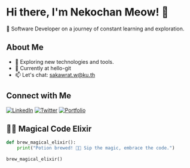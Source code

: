 # Hi there, I'm Nekochan Meow! 👋

🚀 Software Developer on a journey of constant learning and exploration.

## About Me

- 🌱 Exploring new technologies and tools.
- 💼 Currently at hello-git
- 📫 Let's chat: sakawrat.w@ku.th

## Connect with Me

[![LinkedIn](https://img.shields.io/badge/LinkedIn-YourLinkedInProfile-blue)](https://www.linkedin.com/in/your-linkedin-profile)
[![Twitter](https://img.shields.io/badge/Twitter-YourTwitterHandle-blue)](https://twitter.com/your-twitter-handle)
[![Portfolio](https://img.shields.io/badge/Portfolio-YourPortfolio-green)](https://your-portfolio.com)

## 🌟✨ Magical Code Elixir

```python
def brew_magical_elixir():
    print("Potion brewed! 🧪✨ Sip the magic, embrace the code.")
    
brew_magical_elixir()




